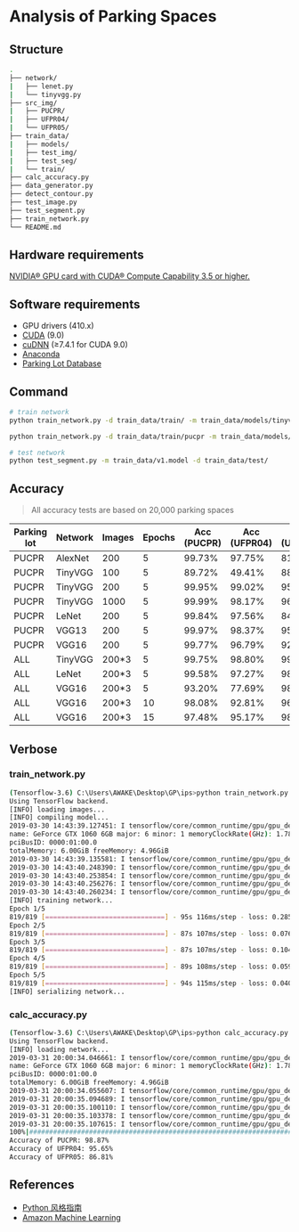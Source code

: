 # Analysis of Parking Spaces

## Structure

```bash
.
├── network/
|   ├── lenet.py
|   └── tinyvgg.py
├── src_img/
|   ├── PUCPR/
|   ├── UFPR04/
|   └── UFPR05/
├── train_data/
|   ├── models/
|   ├── test_img/
|   ├── test_seg/
|   └── train/
├── calc_accuracy.py
├── data_generator.py
├── detect_contour.py
├── test_image.py
├── test_segment.py
├── train_network.py
└── README.md
```

## Hardware requirements

[NVIDIA® GPU card with CUDA® Compute Capability 3.5 or higher.](https://developer.nvidia.com/cuda-gpus)

## Software requirements

- GPU drivers (410.x)
- [CUDA](https://developer.nvidia.com/cuda-90-download-archive) (9.0)
- [cuDNN](https://developer.nvidia.com/rdp/cudnn-download) (≥7.4.1 for CUDA 9.0)
- [Anaconda](https://www.anaconda.com/distribution/)
- [Parking Lot Database](http://web.inf.ufpr.br/vri/databases/parking-lot-database/)

## Command

```bash
# train network
python train_network.py -d train_data/train/ -m train_data/models/tinyvgg-200.model

python train_network.py -d train_data/train/pucpr -m train_data/models/tinyvgg-pucpr-200.model

# test network
python test_segment.py -m train_data/v1.model -d train_data/test/
```

## Accuracy

> All accuracy tests are based on 20,000 parking spaces

| Parking lot | Network | Images | Epochs | Acc (PUCPR) | Acc (UFPR04) | Acc (UFPR05) |
| ----------- | ------- | ------ | ------ | ----------- | ------------ | ------------ |
| PUCPR       | AlexNet | 200    | 5      | 99.73%      | 97.75%       | 81.78%       |
| PUCPR       | TinyVGG | 100    | 5      | 89.72%      | 49.41%       | 88.92%       |
| PUCPR       | TinyVGG | 200    | 5      | 99.95%      | 99.02%       | 95.77%       |
| PUCPR       | TinyVGG | 1000   | 5      | 99.99%      | 98.17%       | 96.25%       |
| PUCPR       | LeNet   | 200    | 5      | 99.84%      | 97.56%       | 84.78%       |
| PUCPR       | VGG13   | 200    | 5      | 99.97%      | 98.37%       | 95.13%       |
| PUCPR       | VGG16   | 200    | 5      | 99.77%      | 96.79%       | 92.13%       |
| ALL         | TinyVGG | 200\*3 | 5      | 99.75%      | 98.80%       | 99.57%       |
| ALL         | LeNet   | 200\*3 | 5      | 99.58%      | 97.27%       | 98.83%       |
| ALL         | VGG16   | 200\*3 | 5      | 93.20%      | 77.69%       | 98.87%       |
| ALL         | VGG16   | 200\*3 | 10     | 98.08%      | 92.81%       | 96.76%       |
| ALL         | VGG16   | 200\*3 | 15     | 97.48%      | 95.17%       | 98.05%       |

## Verbose

### train_network.py

```bash
(Tensorflow-3.6) C:\Users\AWAKE\Desktop\GP\ips>python train_network.py -d train_data/train/ -m train_data/models/vgg16-200.model
Using TensorFlow backend.
[INFO] loading images...
[INFO] compiling model...
2019-03-30 14:43:39.127451: I tensorflow/core/common_runtime/gpu/gpu_device.cc:1432] Found device 0 with properties:
name: GeForce GTX 1060 6GB major: 6 minor: 1 memoryClockRate(GHz): 1.7845
pciBusID: 0000:01:00.0
totalMemory: 6.00GiB freeMemory: 4.96GiB
2019-03-30 14:43:39.135581: I tensorflow/core/common_runtime/gpu/gpu_device.cc:1511] Adding visible gpu devices: 0
2019-03-30 14:43:40.248390: I tensorflow/core/common_runtime/gpu/gpu_device.cc:982] Device interconnect StreamExecutor with strength 1 edge matrix:
2019-03-30 14:43:40.253854: I tensorflow/core/common_runtime/gpu/gpu_device.cc:988]      0
2019-03-30 14:43:40.256276: I tensorflow/core/common_runtime/gpu/gpu_device.cc:1001] 0:   N
2019-03-30 14:43:40.260234: I tensorflow/core/common_runtime/gpu/gpu_device.cc:1115] Created TensorFlow device (/job:localhost/replica:0/task:0/device:GPU:0 with 4714 MB memory) -> physical GPU (device: 0, name: GeForce GTX 1060 6GB, pci bus id: 0000:01:00.0, compute capability: 6.1)
[INFO] training network...
Epoch 1/5
819/819 [==============================] - 95s 116ms/step - loss: 0.2855 - acc: 0.9539 - val_loss: 0.1071 - val_acc: 0.9681
Epoch 2/5
819/819 [==============================] - 87s 107ms/step - loss: 0.0765 - acc: 0.9789 - val_loss: 7.0363 - val_acc: 0.5226
Epoch 3/5
819/819 [==============================] - 87s 107ms/step - loss: 0.1046 - acc: 0.9717 - val_loss: 0.0206 - val_acc: 0.9933
Epoch 4/5
819/819 [==============================] - 89s 108ms/step - loss: 0.0598 - acc: 0.9838 - val_loss: 0.0252 - val_acc: 0.9931
Epoch 5/5
819/819 [==============================] - 94s 115ms/step - loss: 0.0407 - acc: 0.9885 - val_loss: 0.2214 - val_acc: 0.9199
[INFO] serializing network...
```

### calc_accuracy.py

```bash
(Tensorflow-3.6) C:\Users\AWAKE\Desktop\GP\ips>python calc_accuracy.py
Using TensorFlow backend.
[INFO] loading network...
2019-03-31 20:00:34.046661: I tensorflow/core/common_runtime/gpu/gpu_device.cc:1432] Found device 0 with properties:
name: GeForce GTX 1060 6GB major: 6 minor: 1 memoryClockRate(GHz): 1.7845
pciBusID: 0000:01:00.0
totalMemory: 6.00GiB freeMemory: 4.96GiB
2019-03-31 20:00:34.055607: I tensorflow/core/common_runtime/gpu/gpu_device.cc:1511] Adding visible gpu devices: 0
2019-03-31 20:00:35.094689: I tensorflow/core/common_runtime/gpu/gpu_device.cc:982] Device interconnect StreamExecutor with strength 1 edge matrix:
2019-03-31 20:00:35.100110: I tensorflow/core/common_runtime/gpu/gpu_device.cc:988]      0
2019-03-31 20:00:35.103378: I tensorflow/core/common_runtime/gpu/gpu_device.cc:1001] 0:   N
2019-03-31 20:00:35.107615: I tensorflow/core/common_runtime/gpu/gpu_device.cc:1115] Created TensorFlow device (/job:localhost/replica:0/task:0/device:GPU:0 with 4714 MB memory) -> physical GPU (device: 0, name: GeForce GTX 1060 6GB, pci bus id: 0000:01:00.0, compute capability: 6.1)
100%|#######################################################################################################| 60000/60000 [05:02<00:00, 198.42it/s]
Accuracy of PUCPR: 98.87%
Accuracy of UFPR04: 95.65%
Accuracy of UFPR05: 86.81%
```

## References

- [Python 风格指南](https://zh-google-styleguide.readthedocs.io/en/latest/google-python-styleguide/contents/)
- [Amazon Machine Learning](https://docs.aws.amazon.com/zh_cn/machine-learning/latest/dg/what-is-amazon-machine-learning.html)

